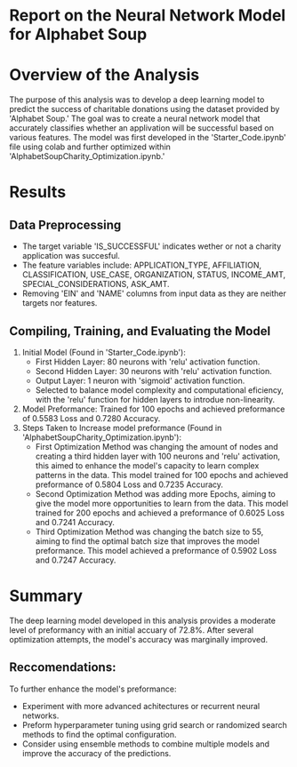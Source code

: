 # Report on the Neural Network Model for Alphabet Soup

# Overview of the Analysis

The purpose of this analysis was to develop a deep learning model to predict the success of charitable donations using the dataset provided by 'Alphabet Soup.' The goal was to create a neural network model that accurately classifies whether an applivation will be successful based on various features. The model was first developed in the 'Starter_Code.ipynb' file using colab and further optimized within 'AlphabetSoupCharity_Optimization.ipynb.'

# Results

## Data Preprocessing
- The target variable 'IS_SUCCESSFUL' indicates wether or not a charity application was succesful.
- The feature variables include:
  APPLICATION_TYPE,
  AFFILIATION,
  CLASSIFICATION,
  USE_CASE,
  ORGANIZATION,
  STATUS,
  INCOME_AMT,
  SPECIAL_CONSIDERATIONS,
  ASK_AMT.
- Removing 'EIN' and 'NAME' columns from input data as they are neither targets nor features.

## Compiling, Training, and Evaluating the Model
1. Initial Model (Found in 'Starter_Code.ipynb'):
   - First Hidden Layer: 80 neurons with 'relu' activation function.
   - Second Hidden Layer: 30 neurons with 'relu' activation function.
   - Output Layer: 1 neuron with 'sigmoid' activation function.
   - Selected to balance model complexity and computational eficiency, with the 'relu' function for hidden layers to introdue non-linearity.
2. Model Preformance: Trained for 100 epochs and achieved preformance of 0.5583 Loss and 0.7280 Accuracy.
3. Steps Taken to Increase model preformance (Found in 'AlphabetSoupCharity_Optimization.ipynb'):
   - First Optimization Method was changing the amount of nodes and creating a third hidden layer with 100 neurons and 'relu' activation, this aimed to enhance the model's capacity to learn complex patterns in the data. This model trained for 100 epochs and achieved preformance of 0.5804 Loss and 0.7235 Accuracy.
   - Second Optimization Method was adding more Epochs, aiming to give the model more opportunities to learn from the data. This model trained for 200 epochs and achieved a preformance of 0.6025 Loss and 0.7241 Accuracy.
   - Third Optimization Method was changing the batch size to 55, aiming to find the optimal batch size that improves the model preformance. This model achieved a preformance of 0.5902 Loss and 0.7247 Accuracy.

# Summary

The deep learning model developed in this analysis provides a moderate level of preformancy with an initial accuary of 72.8%. After several optimization attempts, the model's accuracy was marginally improved.

## Reccomendations:

To further enhance the model's preformance:
- Experiment with more advanced achitectures or recurrent neural networks.
- Preform hyperparameter tuning using grid search or randomized search methods to find the optimal configuration.
- Consider using ensemble methods to combine multiple models and improve the accuracy of the predictions. 
